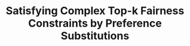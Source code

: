 ---
title: "Satisfying Complex Top-k Fairness Constraints by Preference Substitutions"
authors: Dong Wei, Mouinul Islam, Baruch Schieber, Senjuti Basu Roy
collection: publications
category: conferences
year: 2023
month: 12
venue: International Conference on Very Large Data Bases (VLDB)
pdf: https://par.nsf.gov/servlets/purl/10393848
bibtex: |
    @article{islam2022satisfying,
    title={Satisfying complex top-k fairness constraints by preference substitutions},
    author={Islam, Md Mouinul and Wei, Dong and Schieber, Baruch and Roy, Senjuti Basu},
    journal={Proceedings of the VLDB Endowment},
    volume={16},
    number={2},
    year={2022}
    }
---